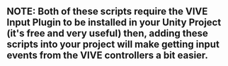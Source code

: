 
## NOTE: Both of these scripts require the VIVE Input Plugin to be installed in your Unity Project (it's free and very useful) then, adding these scripts into your project will make getting input events from the VIVE controllers a bit easier.
